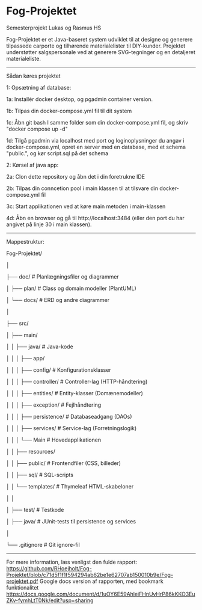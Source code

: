 # Fog-Projektet
Semesterprojekt Lukas og Rasmus HS

Fog-Projektet er et Java-baseret system udviklet til at designe og generere tilpassede carporte og tilhørende materialelister til DIY-kunder. Projektet understøtter salgspersonale ved at generere SVG-tegninger og en detaljeret materialeliste.

----------------------------------

Sådan køres projektet

1: Opsætning af database:

  1a: Installér docker desktop, og pgadmin container version.
  
  1b: Tilpas din docker-compose.yml fil til dit system
  
  1c: Åbn git bash I samme folder som din docker-compose.yml fil, og skriv "docker compose up -d"
  
  1d: Tilgå pgadmin via localhost med port og loginoplysninger du angav i docker-compose.yml, opret en server med en database, med et schema "public.", og kør script.sql på det schema
  
  
2: Kørsel af java app:

  2a: Clon dette repository og åbn det i din foretrukne IDE
  
  2b: Tilpas din conncetion pool i main klassen til at tilsvare din docker-compose.yml fil
  
  3c: Start applikationen ved at køre main metoden i main-klassen
  
  4d: Åbn en browser og gå til http://localhost:3484 (eller den port du har angivet på linje 30 i main klassen).

----------------------------------
  
Mappestruktur: 

Fog-Projektet/

│

├── doc/                 # Planlægningsfiler og diagrammer

│   ├── plan/            # Class og domain modeller (PlantUML)

│   └── docs/            # ERD og andre diagrammer

│

├── src/

│   ├── main/

│   │   ├── java/        # Java-kode

│   │   │   ├── app/

│   │   │       ├── config/        # Konfigurationsklasser

│   │   │       ├── controller/    # Controller-lag (HTTP-håndtering)

│   │   │       ├── entities/      # Entity-klasser (Domænemodeller)

│   │   │       ├── exception/     # Fejlhåndtering

│   │   │       ├── persistence/   # Databaseadgang (DAOs)

│   │   │       ├── services/      # Service-lag (Forretningslogik)

│   │   │       └── Main           # Hovedapplikationen

│   │   ├── resources/

│   │       ├── public/    # Frontendfiler (CSS, billeder)

│   │       ├── sql/       # SQL-scripts

│   │       └── templates/ # Thymeleaf HTML-skabeloner

│   │

│   ├── test/             # Testkode

│       ├── java/         # JUnit-tests til persistence og services

│

└── .gitignore            # Git ignore-fil

----------------------------------

For mere information, læs venligst den fulde rapport: https://github.com/RHoejholt/Fog-Projektet/blob/c71d5f1f1f594294ab62be1e62707ab150010b9e/Fog-projektet.pdf
Google docs version af rapporten, med bookmark funktionalitet https://docs.google.com/document/d/1uOY6E59AhleiFHnUvHrP86kKKO3EuZKv-fymhLtT0Nk/edit?usp=sharing
